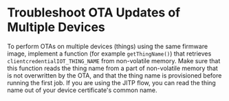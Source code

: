 # Troubleshoot OTA Updates of Multiple Devices<a name="ota-troubleshooting-multi-thing"></a>

To perform OTAs on multiple devices \(things\) using the same firmware image, implement a function \(for example `getThingName()`\) that retrieves `clientcredentialIOT_THING_NAME` from non\-volatile memory\. Make sure that this function reads the thing name from a part of non\-volatile memory that is not overwritten by the OTA, and that the thing name is provisioned before running the first job\. If you are using the JITP flow, you can read the thing name out of your device certificate's common name\.